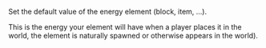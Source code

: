 Set the default value of the energy element (block, item, ...).

This is the energy your element will have when a player places it in the world, the element is naturally
spawned or otherwise appears in the world).